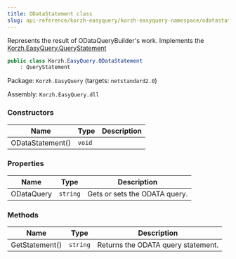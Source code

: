 ```yaml
---
title: ODataStatement class
slug: api-reference/korzh-easyquery/korzh-easyquery-namespace/odatastatement-class
---
```


Represents the result of ODataQueryBuilder's work.  Implements the [Korzh.EasyQuery.QueryStatement](//easyquery/docs/api-reference/korzh-easyquery/korzh-easyquery-namespace/querystatement-class)
```csharp
public class Korzh.EasyQuery.ODataStatement
    : QueryStatement

```
Package: `Korzh.EasyQuery` (targets: `netstandard2.0`)

Assembly: `Korzh.EasyQuery.dll`

### Constructors

| Name | Type | Description | 
| --- | --- | --- | 
| ODataStatement() | `void` |  | 


### Properties

| Name | Type | Description | 
| --- | --- | --- | 
| ODataQuery | `string` | Gets or sets the ODATA query. | 


### Methods

| Name | Type | Description | 
| --- | --- | --- | 
| GetStatement() | `string` | Returns the ODATA query statement. |